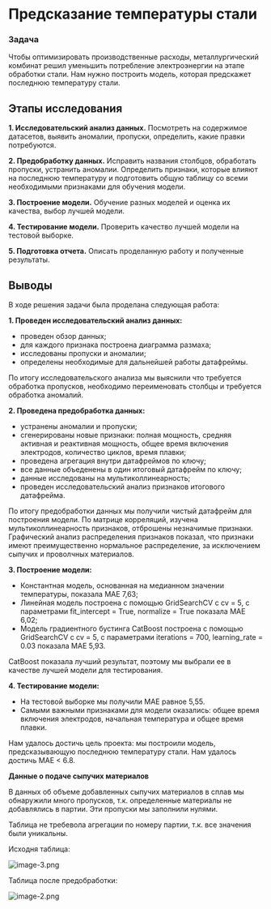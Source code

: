 # Предсказание температуры стали

### Задача
Чтобы оптимизировать производственные расходы, металлургический комбинат решил уменьшить потребление электроэнергии на этапе обработки стали. Нам нужно построить модель, которая предскажет последнюю температуру стали.
   
## Этапы исследования
**1. Исследовательский анализ данных.** Посмотреть на содержимое датасетов, выявить аномалии, пропуски, определить, какие правки потребуются.

**2. Предобработку данных.** Исправить названия столбцов, обработать пропуски, устранить аномалии. Определить признаки, которые влияют на последнюю температуру и подготовить общую таблицу со всеми необходимыми признаками для обучения модели.

**3. Построение модели.** Обучение разных моделей и оценка их качества, выбор лучшей модели.

**4. Тестирование модели.** Проверить качество лучшей модели на тестовой выборке.

**5. Подготовка отчета.** Описать проделанную работу и полученные результаты.

## Выводы
В ходе решения задачи была проделана следующая работа:

**1. Проведен исследовательский анализ данных:**
   - проведен обзор данных;
   - для каждого признака построена диаграмма размаха;
   - исследованы пропуски и аномалии;
   - определены необходимые для дальнейшей работы датафреймы.
   
   По итогу исследовательского анализа мы выяснили что требуется обработка пропусков, необходимо переименовать столбцы и требуется обработка аномалий.
   
**2. Проведена предобработка данных:**
   - устранены аномалии и пропуски;
   - сгенерированы новые признаки: полная мощность, средняя активная и реактивная мощность, общее время включения электродов, количество циклов, время плавки;
   - проведена агрегация внутри датафреймов по ключу;
   - все данные объеденены в один итоговый датафрейм по ключу;
   - данные исследованы на мультиколлинеарность;
   - проведен исследовательский анализ признаков итогового датафрейма.
   
   По итогу предобработки данных мы получили чистый датафрейм для построения модели. По матрице корреляций, изучена мультиколлинеарность признаков, отброшены незначимые признаки. Графический анализ распределения признаков показал, что признаки имеют преимущественно нормальное распределение, за исключением сыпучих и проволчных материалов.
   
**3. Построение модели:**
   - Константная модель, основанная на медианном значении температуры, показала MAE 7,63;
   - Линейная модель построена с помощью GridSearchCV с cv = 5, с параметрами fit_intercept = True, normalize = True показала MAE 6,02;
   - Модель градиентного бустинга CatBoost построена с помощью GridSearchCV с cv = 5, с параметрами iterations = 700, learning_rate = 0.03 показала MAE 5,93.
   
   CatBoost показала лучший результат, поэтому мы выбрали ее в качестве лучшей модели для тестирования.
   
**4. Тестирование модели:**
   - На тестовой выборке мы получили MAE равное 5,55.
   - Самыми важными признаками для модели оказались: общее время включения электродов, начальная температура и общее время плавки.
   
   Нам удалось достичь цель проекта: мы построили модель, предсказывающую последнюю температуру стали. Нам удалось достичь MAE < 6.8.

   **Данные о подаче сыпучих материалов**

В данных об объеме добавленных сыпучих материалов в сплав мы обнаружили много пропусков, т.к. определенные материалы не добавлялись в партии. Эти пропуски мы заполнили нулями.

Таблица не требевола агрегации по номеру партии, т.к. все значения были уникальны.

Исходня таблица:

![image-3.png](attachment:image-3.png)

Таблица после предобработки:

![image-2.png](attachment:image-2.png)
